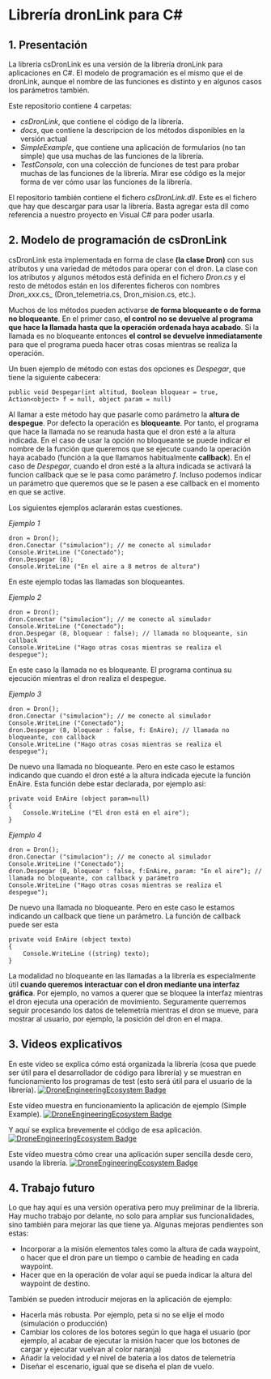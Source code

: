 # Librería dronLink para C#    
## 1. Presentación
La librería csDronLink es una versión de la librería dronLink para aplicaciones en C#. El modelo de programación es el mismo que el 
de dronLink, aunque el nombre de las funciones es distinto y en algunos casos los parámetros también.    
     
Este repositorio contiene 4 carpetas:    
* *csDronLink*, que contiene el código de la librería.
* *docs*, que contiene la descripcion de los métodos disponibles en la versión actual  
* *SimpleExample*, que contiene una aplicación de formularios (no tan simple) que usa muchas de las funciones de la librería.     
* *TestConsola*, con una colección de funciones de test para probar muchas de las funciones de la librería. Mirar ese código es la mejor forma de ver cómo usar las funciones de la librería.
     
El repositorio también contiene el fichero *csDronLink.dll*. Este es el fichero que hay que descargar para usar la librería. Basta agregar esta dll como referencia a nuestro proyecto en Visual C# para poder usarla.      
    

## 2. Modelo de programación de csDronLink
csDronLink esta implementada en forma de clase **(la clase Dron)** con sus atributos y una
variedad de métodos para operar con el dron. La clase con los atributos y algunos métodos está definida en el
fichero _Dron.cs_ y el resto de métodos están en los diferentes ficheros con nombres _Dron_xxx_.cs_
(Dron_telemetria.cs, Dron_mision.cs, etc.).

Muchos de los métodos pueden activarse **de forma bloqueante o de forma no bloqueante**. En
el primer caso, **el control no se devuelve al programa que hace la llamada hasta que la
operación ordenada haya acabado**. Si la llamada es no bloqueante entonces **el control se
devuelve inmediatamente** para que el programa pueda hacer otras cosas mientras se realiza la
operación.

Un buen ejemplo de método con estas dos opciones es _Despegar_, que tiene la siguiente cabecera:

```
public void Despegar(int altitud, Boolean bloquear = true, Action<object> f = null, object param = null)
```

Al llamar a este método hay que pasarle como parámetro la **altura de despegue**. Por defecto la
operación es **bloqueante**. Por tanto, el programa que hace la llamada no se reanuda hasta que 
el dron esté a la altura indicada. En el caso de usar la opción no bloqueante se puede indicar el
nombre de la función que queremos que se ejecute cuando la operación haya acabado (función a la que
llamamos habitualmente **callback**). En el caso de _Despegar_, cuando el dron  esté a la altura indicada
se activará la funcion callback que se le pasa como parámetro _f_. Incluso podemos indicar un parámetro que queremos que
se le pasen a ese callback  en el momento en que se active. 

Los siguientes ejemplos aclararán estas cuestiones.

_Ejemplo 1_

```
dron = Dron();
dron.Conectar ("simulacion"); // me conecto al simulador
Console.WriteLine ("Conectado");
dron.Despegar (8);
Console.WriteLine ("En el aire a 8 metros de altura")
```

En este ejemplo todas las llamadas son bloqueantes.


_Ejemplo 2_

```
dron = Dron();
dron.Conectar ("simulacion"); // me conecto al simulador
Console.WriteLine ("Conectado");
dron.Despegar (8, bloquear : false); // llamada no bloqueante, sin callback
Console.WriteLine ("Hago otras cosas mientras se realiza el despegue");
```
En este caso la llamada no es bloqueante. El programa continua su ejecución 
mientras el dron  realiza el despegue. 

_Ejemplo 3_

```
dron = Dron();
dron.Conectar ("simulacion"); // me conecto al simulador
Console.WriteLine ("Conectado");
dron.Despegar (8, bloquear : false, f: EnAire); // llamada no bloqueante, con callback
Console.WriteLine ("Hago otras cosas mientras se realiza el despegue");
```
De nuevo una llamada no bloqueante. Pero en este caso le estamos indicando que cuando 
el dron esté a la altura indicada ejecute la función EnAire. Esta función debe estar declarada,
por ejemplo asi:
```
private void EnAire (object param=null)
{
    Console.WriteLine ("El dron está en el aire");
}
```

       
_Ejemplo 4_

```
dron = Dron();
dron.Conectar ("simulacion"); // me conecto al simulador
Console.WriteLine ("Conectado");
dron.Despegar (8, bloquear : false, f:EnAire, param: "En el aire"); // llamada no bloqueante, con callback y parámetro
Console.WriteLine ("Hago otras cosas mientras se realiza el despegue");
```
De nuevo una llamada no bloqueante. Pero en este caso le estamos indicando un callback que tiene un parámetro. La función
de callback puede ser esta
```
private void EnAire (object texto)
{
    Console.WriteLine ((string) texto);
}
```
La modalidad no bloqueante en las llamadas a la librería es especialmente útil **cuando
queremos interactuar con el dron mediante una interfaz gráfica**. Por ejemplo, no vamos a
querer que se bloquee la interfaz mientras el dron ejecuta una operación de movimiento. Seguramente querremos seguir
procesando los datos de telemetría mientras el dron se mueve, para mostrar al usuario, por
ejemplo, la posición del dron en el mapa.     
   
 ## 3. Videos explicativos
 En este video se explica cómo está organizada la librería (cosa que puede ser útil para el desarrollador de código para librería) y se muestran en funcionamiento los programas de test (esto será útil para el usuario de la librería). [![DroneEngineeringEcosystem Badge](https://img.shields.io/badge/DEE-csDronLink_organización-pink.svg)](https://www.youtube.com/playlist?list=PLyAtSQhMsD4o6s7OSD32KVOksonKDSRJ-)        
 
 Este vídeo muestra en funcionamiento la aplicación de ejemplo (Simple Example). [![DroneEngineeringEcosystem Badge](https://img.shields.io/badge/DEE-csDronLink_demoAplicación-pink.svg)](https://www.youtube.com/playlist?list=PLyAtSQhMsD4o6s7OSD32KVOksonKDSRJ-)        
       
 Y aquí se explica brevemente el código de esa aplicación.   [![DroneEngineeringEcosystem Badge](https://img.shields.io/badge/DEE-csDronLink_códigoAplicación-pink.svg)](https://www.youtube.com/playlist?list=PLyAtSQhMsD4o6s7OSD32KVOksonKDSRJ-)        
   
 Este vídeo muestra cómo crear una aplicación super sencilla desde cero, usando la librería. [![DroneEngineeringEcosystem Badge](https://img.shields.io/badge/DEE-csDronLink_demoDesdeCero-pink.svg)](https://www.youtube.com/playlist?list=PLyAtSQhMsD4o6s7OSD32KVOksonKDSRJ-)       

 ## 4. Trabajo futuro   
 Lo que hay aquí es una versión operativa pero muy preliminar de la librería. Hay mucho trabajo por delante, no solo para ampliar sus funcionalidades, sino también para mejorar las que tiene ya. Algunas mejoras pendientes son estas:
 * Incorporar a la misión elementos tales como la altura de cada waypoint, o hacer que el dron pare un tiempo o cambie de heading en cada waypoint.
 * Hacer que en la operación de volar aquí se pueda indicar la altura del waypoint de destino.

También se pueden introducir mejoras en la aplicación de ejemplo:
* Hacerla más robusta. Por ejemplo, peta si no se elije el modo (simulación o producción)
* Cambiar los colores de los botores según lo que haga el usuario (por ejemplo, al acabar de ejecutar la misión hacer que los botones de cargar y ejecutar vuelvan al color naranja)
* Añadir la velocidad y el nivel de batería a los datos de telemetría
* Diseñar el escenario, igual que se diseña el plan de vuelo.

